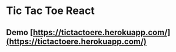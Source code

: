 # Tic Tac Toe React


## Demo [https://tictactoere.herokuapp.com/](https://tictactoere.herokuapp.com/) 
